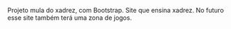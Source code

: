 Projeto mula do xadrez, com Bootstrap.
Site que ensina xadrez.
No futuro esse site também terá uma zona de jogos.
